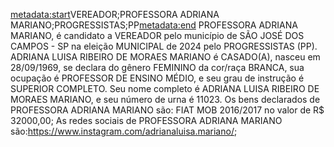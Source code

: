 <metadata:start>VEREADOR;PROFESSORA ADRIANA MARIANO;PROGRESSISTAS;PP<metadata:end>
PROFESSORA ADRIANA MARIANO, é candidato a VEREADOR pelo município de SÃO JOSÉ DOS CAMPOS - SP na eleição MUNICIPAL de 2024 pelo PROGRESSISTAS (PP). ADRIANA LUISA RIBEIRO DE MORAES MARIANO é CASADO(A), nasceu em 28/09/1969, se declara do gênero FEMININO da cor/raça BRANCA, sua ocupação é PROFESSOR DE ENSINO MÉDIO, e seu grau de instrução é SUPERIOR COMPLETO. Seu nome completo é ADRIANA LUISA RIBEIRO DE MORAES MARIANO, e seu número de urna é 11023.
Os bens declarados de PROFESSORA ADRIANA MARIANO são: FIAT MOB 2016/2017 no valor de R$ 32000,00; 
As redes sociais de PROFESSORA ADRIANA MARIANO são:https://www.instagram.com/adrianaluisa.mariano/;